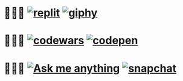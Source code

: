 

👩🏼‍💻   [<img src="https://img.shields.io/website?color=%23FF69B4&down_message=repls&label=replit&logo=replit&logoColor=white&style=for-the-badge&up_message=repls&url=https%3A%2F%2Freplit.com%2F%40auroraptor" alt="replit">](https://replit.com/@auroraptor)
[<img src="https://img.shields.io/website?color=%23FF69B4&down_message=collections&label=giphy&logo=giphy&logoColor=white&style=for-the-badge&up_message=collections&url=https%3A%2F%2Fgiphy.com%2Fchannel%2Fauroraptor" alt="giphy">](https://giphy.com/channel/auroraptor)
======

👩🏼‍🎓   [<img src="https://img.shields.io/website?color=%231E90FF&down_message=stats&label=codewars&logo=codewars&logoColor=white&style=for-the-badge&up_message=stats&url=https%3A%2F%2Fwww.codewars.com%2Fusers%2Fauroraptor" alt="codewars">](https://www.codewars.com/users/auroraptor)
[<img src="https://img.shields.io/website?color=%23FF69B4&down_message=pens&label=codepen&logo=codepen&style=for-the-badge&up_message=pens&url=https%3A%2F%2Fcodepen.io%2Fauroraptor" alt="codepen">](https://codepen.io/auroraptor)
======

🧝🏻‍♀️   [<img src="https://img.shields.io/website?color=%2332CD32&down_message=ama&label=github&logo=github&logoColor=white&style=for-the-badge&up_message=ama&url=https%3A%2F%2Fgithub.com%2Fauroraptor%2Fama" alt="Ask me anything">](https://github.com/auroraptor/ama)
[<img src="https://img.shields.io/website?color=%2332CD32&down_message=add&label=snapchat&logo=snapchat&logoColor=white&style=for-the-badge&up_message=add&url=https%3A%2F%2Fwww.snapchat.com%2Fadd%2Faurociraptor" alt="snapchat">](https://www.snapchat.com/add/aurociraptor?share_id=NEFFNTExODYtRkNGQi00RjFFLThCQkItNzJEMjczODkxRDFG&locale=en_RU)
=====

